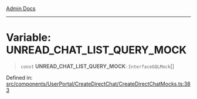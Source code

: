 [Admin Docs](/)

***

# Variable: UNREAD\_CHAT\_LIST\_QUERY\_MOCK

> `const` **UNREAD\_CHAT\_LIST\_QUERY\_MOCK**: `InterfaceGQLMock`[]

Defined in: [src/components/UserPortal/CreateDirectChat/CreateDirectChatMocks.ts:383](https://github.com/PalisadoesFoundation/talawa-admin/blob/main/src/components/UserPortal/CreateDirectChat/CreateDirectChatMocks.ts#L383)
